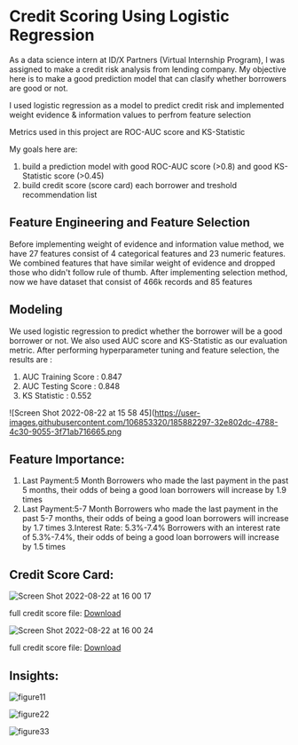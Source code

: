 # Credit Scoring Using Logistic Regression
As a data science intern at ID/X Partners (Virtual Internship Program), I was assigned to make a credit risk analysis from lending company. My objective here is to make a good prediction model that can clasify whether borrowers are good or not. 

I used logistic regression as a model to predict credit risk and implemented weight evidence & information values to perfrom feature selection

Metrics used in this project are ROC-AUC score and KS-Statistic

My goals here are:
1. build a prediction model with good ROC-AUC score (>0.8) and good KS-Statistic score (>0.45) 
2. build credit score (score card) each borrower and treshold recommendation list

## Feature Engineering and Feature Selection
Before implementing weight of evidence and information value method, we have 27 features consist of 4 categorical features and 23 numeric features. We combined features that have similar weight of evidence and dropped those who didn't follow rule of thumb. After implementing selection method, now we have dataset that consist of 466k records and   85 features


## Modeling
We used  logistic regression to predict whether the borrower will be a good  borrower or not.  We also used AUC score and KS-Statistic as our evaluation metric. After performing hyperparameter tuning and feature selection, the results are :
1. AUC Training Score : 0.847
2. AUC Testing Score : 0.848
3. KS Statistic : 0.552


![Screen Shot 2022-08-22 at 15 58 45](https://user-images.githubusercontent.com/106853320/185882297-32e802dc-4788-4c30-9055-3f71ab716665.png

## Feature Importance:
1. Last Payment:5 Month
Borrowers who made the last payment in the past 5 months, their odds of being a good loan borrowers will increase by 1.9 times
2. Last Payment:5-7 Month 
Borrowers who made the last payment in the past 5-7 months, their odds of being a good loan borrowers will increase by 1.7 times
3.Interest Rate: 5.3%-7.4%
Borrowers with an interest rate of 5.3%-7.4%, their odds of being a good loan borrowers will increase by 1.5 times

## Credit Score Card:

![Screen Shot 2022-08-22 at 16 00 17](https://user-images.githubusercontent.com/106853320/185882656-922738df-3beb-471e-b483-80a0d251eaf2.png)

full credit score file: [Download](https://drive.google.com/file/d/1vTWB1ZD-dyQJE9BI4Ssl4KkBqHQq26C4/view?usp=sharing)

![Screen Shot 2022-08-22 at 16 00 24](https://user-images.githubusercontent.com/106853320/185882689-03fd8599-004d-41d5-8f48-162cc301a26f.png)

full credit score file: [Download](https://drive.google.com/file/d/1vOk4zGgx2iKROi6ySVn_Devt5Hl39Ijf/view?usp=sharing)

## Insights:

![figure11](https://user-images.githubusercontent.com/106853320/185883093-ef6955fb-d334-4378-b245-696b8f84fade.png)

![figure22](https://user-images.githubusercontent.com/106853320/185883128-81f05c35-18f9-4134-958f-6d931525b3cb.png)

![figure33](https://user-images.githubusercontent.com/106853320/185883153-6683c319-ad42-4095-a0f7-067044dee3eb.png)



